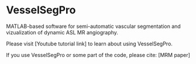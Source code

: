 # VesselSegPro
MATLAB-based software for semi-automatic vascular segmentation and vizualization of dynamic ASL MR angiography.

Please visit [Youtube tutorial link]  to learn about using VesselSegPro.

If you use VesselSegPro or some part of the code, please cite:
[MRM paper]
